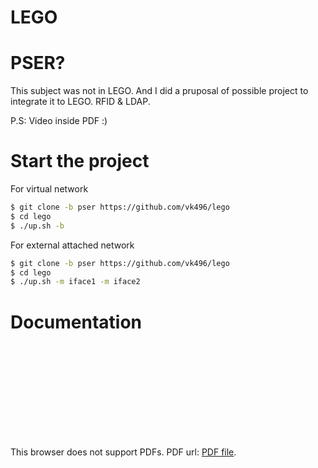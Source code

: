 LEGO
===

# PSER?
This subject was not in LEGO. And I did a pruposal of possible project to integrate it to LEGO. RFID & LDAP.

P.S: Video inside PDF  :)

# Start the project

For virtual network
```bash
$ git clone -b pser https://github.com/vk496/lego
$ cd lego
$ ./up.sh -b
```

For external attached network
```bash
$ git clone -b pser https://github.com/vk496/lego
$ cd lego
$ ./up.sh -m iface1 -m iface2
```

# Documentation
<object data="https://github.com/vk496/lego/blob/pser/Memoria_LEGO.pdf" type="application/pdf" width="700px" height="700px">
    <embed src="https://github.com/vk496/lego/blob/pser/Memoria_LEGO.pdf">
        <p>This browser does not support PDFs. PDF url: <a href="https://github.com/vk496/lego/blob/pser/Memoria_LEGO.pdf">PDF file</a>.</p>
    </embed>
</object>

